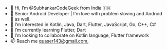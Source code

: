 - 👋 Hi, I’m @SubhankarCodeGeek from India 🇮🇳
- 💚 Senior Android Developer | I'm love with problem sloving and Android 💚 as well. 
- 👀 I’m interested in Kotlin, Java, Dart, Flutter, JavaScript, Go, C++, C#
- 🌱 I’m currently learning Flutter, Dart
- 💞️ I’m looking to collaborate on Kotlin language, Flutter framework
- 📫 Reach me quaser143@gmail.com, 

<!---
SubhankarCodeGeek/SubhankarCodeGeek is a ✨ special ✨ repository because its `README.md` (this file) appears on your GitHub profile.
You can click the Preview link to take a look at your changes.
--->
